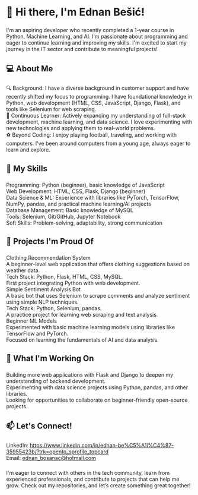<h1 align="left">👋 Hi there, I'm Ednan Bešić!</h1>

###

<p align="left">I'm an aspiring developer who recently completed a 1-year course in Python, Machine Learning, and AI. I'm passionate about programming and eager to continue learning and improving my skills. I'm excited to start my journey in the IT sector and contribute to meaningful projects!</p>

###

<h2 align="left">💻 About Me</h2>

###

<p align="left">🔍 Background: I have a diverse background in customer support and have recently shifted my focus to programming. I have foundational knowledge in Python, web development (HTML, CSS, JavaScript, Django, Flask), and tools like Selenium for web scraping.<br>🌱 Continuous Learner: Actively expanding my understanding of full-stack development, machine learning, and data science. I love experimenting with new technologies and applying them to real-world problems.<br>⚽️ Beyond Coding: I enjoy playing football, traveling, and working with computers. I've been around computers from a young age, always eager to learn and explore.</p>

###

<h2 align="left">🔧 My Skills</h2>

###

<p align="left">Programming: Python (beginner), basic knowledge of JavaScript<br>Web Development: HTML, CSS, Flask, Django (beginner)<br>Data Science & ML: Experience with libraries like PyTorch, TensorFlow, NumPy, pandas, and practical machine learning/AI projects<br>Database Management: Basic knowledge of MySQL<br>Tools: Selenium, Git/GitHub, Jupyter Notebook<br>Soft Skills: Problem-solving, adaptability, strong communication</p>

###

<h2 align="left">🌟 Projects I'm Proud Of</h2>

###

<p align="left">Clothing Recommendation System<br>A beginner-level web application that offers clothing suggestions based on weather data.<br>Tech Stack: Python, Flask, HTML, CSS, MySQL.<br>First project integrating Python with web development.<br>Simple Sentiment Analysis Bot<br>A basic bot that uses Selenium to scrape comments and analyze sentiment using simple NLP techniques.<br>Tech Stack: Python, Selenium, pandas.<br>A practice project for learning web scraping and text analysis.<br>Beginner ML Models<br>Experimented with basic machine learning models using libraries like TensorFlow and PyTorch.<br>Focused on learning the fundamentals of AI and data analysis.</p>

###

<h2 align="left">🚀 What I'm Working On</h2>

###

<p align="left">Building more web applications with Flask and Django to deepen my understanding of backend development.<br>Experimenting with data science projects using Python, pandas, and other libraries.<br>Looking for opportunities to collaborate on beginner-friendly open-source projects.</p>

###

<h2 align="left">📫 Let's Connect!</h2>

###

<p align="left">LinkedIn: <a href="https://www.linkedin.com/in/ednan-be%C5%A1i%C4%87-35955423b/?trk=opento_sprofile_topcard" target="_blank">https://www.linkedin.com/in/ednan-be%C5%A1i%C4%87-35955423b/?trk=opento_sprofile_topcard</a><br>Email: <a href="mailto:ednan_bosanac@hotmail.com">ednan_bosanac@hotmail.com</a></p>

###

<p align="left">I'm eager to connect with others in the tech community, learn from experienced professionals, and contribute to projects that can help me grow. Check out my repositories, and let’s create something great together!</p>
